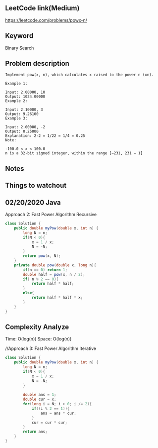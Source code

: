 ## LeetCode link(Medium)
https://leetcode.com/problems/powx-n/

## Keyword
Binary Search

## Problem description
```
Implement pow(x, n), which calculates x raised to the power n (xn).

Example 1:

Input: 2.00000, 10
Output: 1024.00000
Example 2:

Input: 2.10000, 3
Output: 9.26100
Example 3:

Input: 2.00000, -2
Output: 0.25000
Explanation: 2-2 = 1/22 = 1/4 = 0.25
Note:

-100.0 < x < 100.0
n is a 32-bit signed integer, within the range [−231, 231 − 1]
```



## Notes


## Things to watchout

## 02/20/2020 Java
Approach 2: Fast Power Algorithm Recursive
```java
class Solution {
    public double myPow(double x, int n) {
        long N = n;
        if(N < 0){
            x = 1 / x;
            N = -N;
        }
        return pow(x, N);
    }
    private double pow(double x, long n){
        if(n == 0) return 1;
        double half = pow(x, n / 2);
        if( n % 2 == 0){
            return half * half;
        } 
        else{
            return half * half * x;
        }
    }
}

```
## Complexity Analyze
Time: O(log(n))
Space: O(log(n))

//Approach 3: Fast Power Algorithm Iterative
```Java
class Solution {
    public double myPow(double x, int n) {
        long N = n;
        if(N < 0){
            x = 1 / x;
            N = -N;
        }
        
        double ans = 1;
        double cur = x;
        for(long i = N; i > 0; i /= 2){
            if((i % 2 == 1)){
                ans = ans * cur;
            }
            cur = cur * cur;
        }     
        return ans;
    }  
}
```